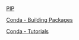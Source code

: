 [PIP](https://packaging.python.org/tutorials/packaging-projects/)

[Conda - Building Packages](https://conda.io/docs/user-guide/tasks/build-packages/index.html)

[Conda - Tutorials](https://conda.io/docs/user-guide/tutorials/index.html)

